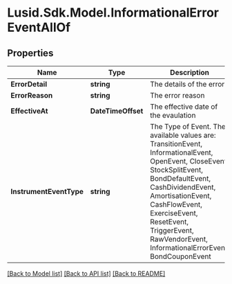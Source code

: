 # Lusid.Sdk.Model.InformationalErrorEventAllOf

## Properties

Name | Type | Description | Notes
------------ | ------------- | ------------- | -------------
**ErrorDetail** | **string** | The details of the error | 
**ErrorReason** | **string** | The error reason | 
**EffectiveAt** | **DateTimeOffset** | The effective date of the evaulation | 
**InstrumentEventType** | **string** | The Type of Event. The available values are: TransitionEvent, InformationalEvent, OpenEvent, CloseEvent, StockSplitEvent, BondDefaultEvent, CashDividendEvent, AmortisationEvent, CashFlowEvent, ExerciseEvent, ResetEvent, TriggerEvent, RawVendorEvent, InformationalErrorEvent, BondCouponEvent | 

[[Back to Model list]](../README.md#documentation-for-models) [[Back to API list]](../README.md#documentation-for-api-endpoints) [[Back to README]](../README.md)

